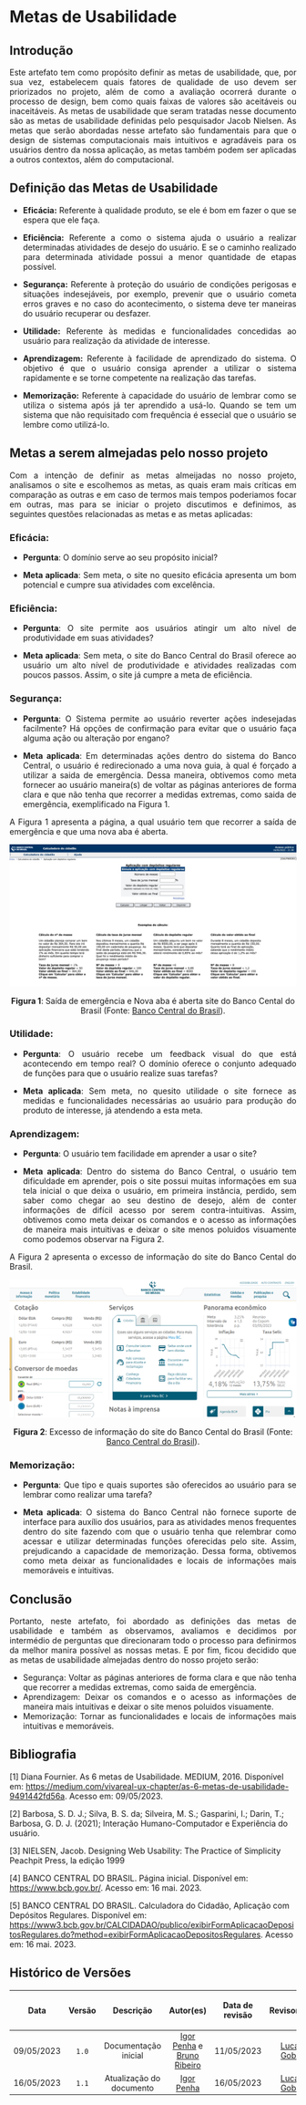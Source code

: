 <div class="body">

# Metas de Usabilidade

## Introdução

<div align="justify">

Este artefato tem como propósito definir as metas de usabilidade, que, por sua vez, estabelecem quais fatores de qualidade de uso devem ser priorizados no projeto, além de como a avaliação ocorrerá durante o processo de design, bem como quais faixas de valores são aceitáveis ou inaceitáveis. As metas de usabilidade que seram tratadas nesse documento são as metas de usabilidade definidas pelo pesquisador Jacob Nielsen. As metas que serão abordadas nesse artefato são fundamentais para que o design de sistemas computacionais mais intuitivos e agradáveis para os usuários dentro da nossa aplicação, as metas também podem ser aplicadas a outros contextos, além do computacional.

## Definição das Metas de Usabilidade 

- **Eficácia:** Referente à qualidade produto, se ele é bom em fazer o que se espera que ele faça.

- **Eficiência:** Referente a como o sistema ajuda o usuário a realizar determinadas atividades de desejo do usuário. E se o caminho realizado para determinada atividade possui a menor quantidade de etapas possível.

- **Segurança:**  Referente à proteção do usuário de condições perigosas e situações indesejáveis, por exemplo, prevenir que o usuário cometa erros graves e no caso do acontecimento, o sistema deve ter maneiras do usuário recuperar ou desfazer.

- **Utilidade:** Referente às medidas e funcionalidades concedidas ao usuário para realização da atividade de interesse.

- **Aprendizagem:** Referente à facilidade de aprendizado do sistema. O objetivo é que o usuário consiga aprender a utilizar o sistema rapidamente e se torne competente na realização das tarefas.

- **Memorização:** Referente à capacidade do usuário de lembrar como se utiliza o sistema após já ter aprendido a usá-lo. Quando se tem um sistema que não requisitado com frequência é essecial que o usuário se lembre como utilizá-lo.


## Metas a serem almejadas pelo nosso projeto

Com a intenção de definir as metas almeijadas no nosso projeto,  analisamos o site e escolhemos as metas, as quais eram mais críticas em comparação as outras e em caso de termos mais tempos poderiamos focar em outras, mas para se iniciar o projeto discutimos e definimos, as seguintes questões relacionadas as metas e as metas aplicadas:


### **Eficácia**: 

 - **Pergunta**: O domínio serve ao seu propósito inicial?</br>

 - **Meta aplicada**: Sem meta, o site no quesito eficácia apresenta um bom potencial e cumpre sua atividades com excelência.

### **Eficiência**: 

 - **Pergunta**: O site permite aos usuários atingir um alto nível de produtividade em suas atividades?</br>

 - **Meta aplicada**: Sem meta, o site do Banco Central do Brasil oferece ao usuário um alto nível de produtividade e atividades realizadas com poucos passos. Assim, o site já cumpre a meta de eficiência.

### **Segurança**: 

 - **Pergunta**: O Sistema permite ao usuário reverter ações indesejadas facilmente? Há opções de confirmação para evitar que o usuário faça alguma ação ou alteração por engano?</br>

 - **Meta aplicada**: Em determinadas ações dentro do sistema do Banco Central, o usuário é redirecionado a uma nova guia, à qual é forçado a utilizar a saida de emergência. Dessa maneira, obtivemos como meta fornecer ao usuário maneira(s) de voltar as páginas anteriores de forma clara e que não tenha que recorrer a medidas extremas, como saida de emergência, exemplificado na Figura 1.

 <p align="justify">A Figura 1 apresenta a página, a qual usuário tem que recorrer a saída de emergência e que uma nova aba é aberta.</p>
  
<img src="https://raw.githubusercontent.com/Interacao-Humano-Computador/2023.1-BancoCentral/master/docs/img/metas_usabilidade/seguranca.png">
  
<div align="center">
  <p> <b>Figura 1</b>: Saída de emergência e Nova aba é aberta site do Banco Cental do Brasil (Fonte: <a href="https://www3.bcb.gov.br/CALCIDADAO/publico/exibirFormAplicacaoDepositosRegulares.do?method=exibirFormAplicacaoDepositosRegulares">Banco Central do Brasil</a>). </p>
</div>

### **Utilidade**: 

 - **Pergunta**: O usuário recebe um feedback visual do que está acontecendo em tempo real? O domínio oferece o conjunto adequado de funções para que o usuário realize suas tarefas?</br>

 - **Meta aplicada**: Sem meta, no quesito utilidade o site fornece as medidas e funcionalidades necessárias ao usuário para produção do produto de interesse, já atendendo a esta meta. 

### **Aprendizagem**:

 - **Pergunta**: O usuário tem facilidade em aprender a usar o site?</br>

 - **Meta aplicada**: Dentro do sistema do Banco Central, o usuário tem dificuldade em aprender, pois o site possui muitas informações em sua tela inicial o que deixa o usuário, em primeira instância, perdido, sem saber como chegar ao seu destino de desejo, além de conter informações de difícil acesso por serem contra-intuitivas. Assim, obtivemos como meta deixar os comandos e o acesso as informações de maneira mais intuitivas e deixar o site menos poluidos visuamente como podemos observar na Figura 2.

<p align="justify">A Figura 2 apresenta o excesso de informação do site do Banco Cental do Brasil.</p>
  
<img src="https://raw.githubusercontent.com/Interacao-Humano-Computador/2023.1-BancoCentral/master/docs/img/prin_gerais/simplicidade.png">
  
<div align="center">
  <p> <b>Figura 2</b>: Excesso de informação do site do Banco Cental do Brasil (Fonte: <a href="https://www.bcb.gov.br/">Banco Central do Brasil</a>). </p>
</div>

### **Memorização**:

 - **Pergunta**: Que tipo e quais suportes são oferecidos ao usuário para se lembrar como realizar uma tarefa? 

 - **Meta aplicada**: O sistema do Banco Central não fornece suporte de interface para auxílio dos usuários, para as atividades menos frequentes dentro do site fazendo com que o usuário tenha que relembrar como acessar e utilizar determinadas funções oferecidas pelo site. Assim, prejudicando a capacidade de memorização. Dessa forma, obtivemos como meta deixar as funcionalidades e locais de informações mais memoráveis e intuitivas.


## Conclusão

 Portanto, neste artefato, foi abordado as definições das metas de usabilidade e também as observamos, avaliamos e decidimos por intermédio de perguntas que direcionaram todo o processo para definirmos da melhor manira possível as nossas metas. E por fim, ficou decidido que as metas de usabilidade almejadas dentro do nosso projeto serão: 
 - Segurança: Voltar as páginas anteriores de forma clara e que não tenha que recorrer a medidas extremas, como saida de emergência.
 - Aprendizagem: Deixar os comandos e o acesso as informações de maneira mais intuitivas e deixar o site menos poluidos visuamente.
 - Memorização: Tornar as funcionalidades e locais de informações mais intuitivas e memoráveis.


</div>



## Bibliografia
 [1] Diana Fournier. As 6 metas de Usabilidade. MEDIUM, 2016. Disponível em: https://medium.com/vivareal-ux-chapter/as-6-metas-de-usabilidade-9491442fd56a. Acesso em: 09/05/2023.

 [2] Barbosa, S. D. J.; Silva, B. S. da; Silveira, M. S.; Gasparini, I.; Darin, T.; Barbosa, G. D. J. (2021); Interação Humano-Computador e Experiência do usuário.

 [3] NIELSEN, Jacob. Designing Web Usability: The Practice of Simplicity Peachpit Press, la edição 1999

 [4] BANCO CENTRAL DO BRASIL. Página inicial. Disponível em: https://www.bcb.gov.br/. Acesso em: 16 mai. 2023.

 [5] BANCO CENTRAL DO BRASIL. Calculadora do Cidadão, Aplicação com Depósitos Regulares. Disponível em: https://www3.bcb.gov.br/CALCIDADAO/publico/exibirFormAplicacaoDepositosRegulares.do?method=exibirFormAplicacaoDepositosRegulares. Acesso em: 16 mai. 2023.



## Histórico de Versões

| <p align="center">Data</p> | <p align="center">Versão</p> | <p align="center">Descrição</p> | <p align="center">Autor(es)</p> | <p align="center">Data de revisão</p> | <p align="center">Revisor(es)</p> |
| :----: | :--: | :-------: | :---: | :-----: | :----------: |
| 09/05/2023 | `1.0` | Documentação inicial | [Igor Penha](https://github.com/igorpenhaa) e [Bruno Ribeiro](https://github.com/brunoriibeiro) | 11/05/2023 | [Lucas Gobbi](https://github.com/lucasbergholz) |
| 16/05/2023 | `1.1` | Atualização do documento | [Igor Penha](https://github.com/igorpenhaa) | 16/05/2023 | [Lucas Gobbi](https://github.com/lucasbergholz) |

</div>
